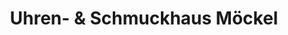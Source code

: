 ---
title: "Uhren- & Schmuckhaus Möckel"
url: /schneeberg/uhren-und-schmuckhaus-moeckel/
shop: Schmuck
---